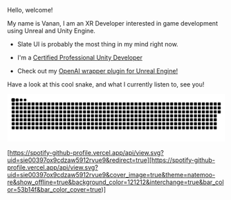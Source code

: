 Hello, welcome!

My name is Vanan, I am an XR Developer interested in game development using Unreal and Unity Engine.

- Slate UI is probably the most thing in my mind right now.

- I'm a [Certified Professional Unity Developer](https://www.credly.com/badges/d65e9633-4cda-47b1-82b4-0b62dcc450c8)

- Check out my [OpenAI wrapper plugin for Unreal Engine!](https://github.com/rezonated/openai-unreal)


Have a look at this cool snake, and what I currently listen to, see you!

![snake-commits](github-contribution-grid-snake.svg)

[https://spotify-github-profile.vercel.app/api/view.svg?uid=sie00397ox9cdzaw5912rvue9&redirect=true][https://spotify-github-profile.vercel.app/api/view.svg?uid=sie00397ox9cdzaw5912rvue9&cover_image=true&theme=natemoo-re&show_offline=true&background_color=121212&interchange=true&bar_color=53b14f&bar_color_cover=true)]
